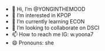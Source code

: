- 👋 Hi, I’m @YONGINTHEMOOD
- 👀 I’m interested in KPOP
- 🌱 I’m currently learning ECON
- 💞️ I’m looking to collaborate on DSCI
- 📫 How to reach me IG: w.yoona7
- 😄 Pronouns: she


<!---
YONGINTHEMOOD/YONGINTHEMOOD is a ✨ special ✨ repository because its `README.md` (this file) appears on your GitHub profile.
You can click the Preview link to take a look at your changes.
--->
